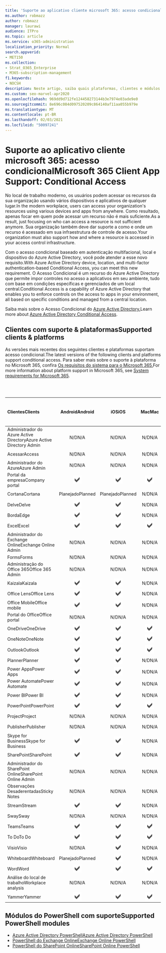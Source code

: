```yaml
---
title: 'Suporte ao aplicativo cliente microsoft 365: acesso condicional'
ms.author: robmazz
author: robmazz
manager: laurawi
audience: ITPro
ms.topic: article
ms.service: o365-administration
localization_priority: Normal
search.appverid:
- MET150
ms.collection:
- Strat_O365_Enterprise
- M365-subscription-management
f1.keywords:
- NOCSH
description: Neste artigo, saiba quais plataformas, clientes e módulos do PowerShell suportam o Acesso Condicional para o Microsoft 365.
ms.custom: seo-marvel-apr2020
ms.openlocfilehash: 969dd9d712fe124458273144b3e7974e03ade9e0
ms.sourcegitcommit: 8e696c084d097520209c864140af11aa055b979e
ms.translationtype: MT
ms.contentlocale: pt-BR
ms.lasthandoff: 02/03/2021
ms.locfileid: "50097241"
---
```

# <a name="microsoft-365-client-app-support-conditional-access"></a><span data-ttu-id="4663d-103">Suporte ao aplicativo cliente microsoft 365: acesso condicional</span><span class="sxs-lookup"><span data-stu-id="4663d-103">Microsoft 365 Client App Support: Conditional Access</span></span>

<span data-ttu-id="4663d-104">No local de trabalho moderno, os usuários podem acessar os recursos da sua organização usando vários dispositivos e aplicativos de qualquer lugar.</span><span class="sxs-lookup"><span data-stu-id="4663d-104">In the modern workplace, users can access your organization's resources using various devices and apps from anywhere.</span></span> <span data-ttu-id="4663d-105">Como resultado, apenas focar em quem pode acessar um recurso não é mais suficiente.</span><span class="sxs-lookup"><span data-stu-id="4663d-105">As a result, just focusing on who can access a resource is not sufficient anymore.</span></span> <span data-ttu-id="4663d-106">Sua organização também deve dar suporte a como e onde um recurso é acessado em sua infraestrutura de controle de acesso.</span><span class="sxs-lookup"><span data-stu-id="4663d-106">Your organization must also support how and where a resource is accessed in your access control infrastructure.</span></span>

<span data-ttu-id="4663d-107">Com o acesso condicional baseado em autenticação multifacional, local e dispositivo do Azure Active Directory, você pode atender a esse novo requisito.</span><span class="sxs-lookup"><span data-stu-id="4663d-107">With Azure Active Directory device, location, and multi-factor authentication-based Conditional Access, you can meet this new requirement.</span></span> <span data-ttu-id="4663d-108">O Acesso Condicional é um recurso do Azure Active Directory que permite impor controles no acesso a aplicativos em seu ambiente, tudo com base em condições específicas e gerenciados de um local central.</span><span class="sxs-lookup"><span data-stu-id="4663d-108">Conditional Access is a capability of Azure Active Directory that enables you to enforce controls on the access to apps in your environment, all based on specific conditions and managed from a central location.</span></span>

<span data-ttu-id="4663d-109">Saiba mais sobre o Acesso Condicional do [Azure Active Directory.](/azure/active-directory/conditional-access/)</span><span class="sxs-lookup"><span data-stu-id="4663d-109">Learn more about [Azure Active Directory Conditional Access](/azure/active-directory/conditional-access/).</span></span>

## <a name="supported-clients--platforms"></a><span data-ttu-id="4663d-110">Clientes com suporte & plataformas</span><span class="sxs-lookup"><span data-stu-id="4663d-110">Supported clients & platforms</span></span>

<span data-ttu-id="4663d-111">As versões mais recentes dos seguintes clientes e plataformas suportam acesso condicional.</span><span class="sxs-lookup"><span data-stu-id="4663d-111">The latest versions of the following clients and platforms support conditional access.</span></span> <span data-ttu-id="4663d-112">Para saber mais sobre o suporte à plataforma no Microsoft 365, confira [Os requisitos do sistema para o Microsoft 365.](/microsoft-365/microsoft-365-and-office-resources)</span><span class="sxs-lookup"><span data-stu-id="4663d-112">For more information about platform support in Microsoft 365, see [System requirements for Microsoft 365](/microsoft-365/microsoft-365-and-office-resources).</span></span>

<br>
<br>

| <span data-ttu-id="4663d-113">Clientes</span><span class="sxs-lookup"><span data-stu-id="4663d-113">Clients</span></span> | <span data-ttu-id="4663d-114">Android</span><span class="sxs-lookup"><span data-stu-id="4663d-114">Android</span></span> | <span data-ttu-id="4663d-115">iOS</span><span class="sxs-lookup"><span data-stu-id="4663d-115">iOS</span></span> | <span data-ttu-id="4663d-116">Mac</span><span class="sxs-lookup"><span data-stu-id="4663d-116">Mac</span></span>| <span data-ttu-id="4663d-117">Windows 10</span><span class="sxs-lookup"><span data-stu-id="4663d-117">Windows 10</span></span> <br> <span data-ttu-id="4663d-118">Aplicativos modernos</span><span class="sxs-lookup"><span data-stu-id="4663d-118">Modern Apps</span></span>| <span data-ttu-id="4663d-119">Windows 10</span><span class="sxs-lookup"><span data-stu-id="4663d-119">Windows 10</span></span> <br> <span data-ttu-id="4663d-120">Desktop</span><span class="sxs-lookup"><span data-stu-id="4663d-120">Desktop</span></span> |
|:---|:---:|:---:|:---:|:---:|:---:|
| <span data-ttu-id="4663d-121">Administrador do Azure Active Directory</span><span class="sxs-lookup"><span data-stu-id="4663d-121">Azure Active Directory Admin</span></span> | <span data-ttu-id="4663d-122">N/D</span><span class="sxs-lookup"><span data-stu-id="4663d-122">N/A</span></span> | <span data-ttu-id="4663d-123">N/D</span><span class="sxs-lookup"><span data-stu-id="4663d-123">N/A</span></span> | <span data-ttu-id="4663d-124">N/D</span><span class="sxs-lookup"><span data-stu-id="4663d-124">N/A</span></span> | <span data-ttu-id="4663d-125">N/D</span><span class="sxs-lookup"><span data-stu-id="4663d-125">N/A</span></span> | ![Com suporte](../media/check-mark.png) |
| <span data-ttu-id="4663d-127">Acessar</span><span class="sxs-lookup"><span data-stu-id="4663d-127">Access</span></span> | <span data-ttu-id="4663d-128">N/D</span><span class="sxs-lookup"><span data-stu-id="4663d-128">N/A</span></span> | <span data-ttu-id="4663d-129">N/D</span><span class="sxs-lookup"><span data-stu-id="4663d-129">N/A</span></span> | <span data-ttu-id="4663d-130">N/D</span><span class="sxs-lookup"><span data-stu-id="4663d-130">N/A</span></span> | <span data-ttu-id="4663d-131">N/D</span><span class="sxs-lookup"><span data-stu-id="4663d-131">N/A</span></span> | ![Com suporte](../media/check-mark.png) |
| <span data-ttu-id="4663d-133">Administrador do Azure</span><span class="sxs-lookup"><span data-stu-id="4663d-133">Azure Admin</span></span> | <span data-ttu-id="4663d-134">N/D</span><span class="sxs-lookup"><span data-stu-id="4663d-134">N/A</span></span> | <span data-ttu-id="4663d-135">N/D</span><span class="sxs-lookup"><span data-stu-id="4663d-135">N/A</span></span> | <span data-ttu-id="4663d-136">N/D</span><span class="sxs-lookup"><span data-stu-id="4663d-136">N/A</span></span> | <span data-ttu-id="4663d-137">N/D</span><span class="sxs-lookup"><span data-stu-id="4663d-137">N/A</span></span> | <span data-ttu-id="4663d-138">N/D</span><span class="sxs-lookup"><span data-stu-id="4663d-138">N/A</span></span> |
| <span data-ttu-id="4663d-139">Portal da empresa</span><span class="sxs-lookup"><span data-stu-id="4663d-139">Company portal</span></span> | ![Com suporte](../media/check-mark.png) | ![Com suporte](../media/check-mark.png) | ![Com suporte](../media/check-mark.png) | ![Com suporte](../media/check-mark.png) | <span data-ttu-id="4663d-144">N/D</span><span class="sxs-lookup"><span data-stu-id="4663d-144">N/A</span></span> |
| <span data-ttu-id="4663d-145">Cortana</span><span class="sxs-lookup"><span data-stu-id="4663d-145">Cortana</span></span> | <span data-ttu-id="4663d-146">Planejado</span><span class="sxs-lookup"><span data-stu-id="4663d-146">Planned</span></span> | <span data-ttu-id="4663d-147">Planejado</span><span class="sxs-lookup"><span data-stu-id="4663d-147">Planned</span></span> | <span data-ttu-id="4663d-148">N/D</span><span class="sxs-lookup"><span data-stu-id="4663d-148">N/A</span></span> | ![Com suporte](../media/check-mark.png) | <span data-ttu-id="4663d-150">N/D</span><span class="sxs-lookup"><span data-stu-id="4663d-150">N/A</span></span> |
| <span data-ttu-id="4663d-151">Delve</span><span class="sxs-lookup"><span data-stu-id="4663d-151">Delve</span></span> | ![Com suporte](../media/check-mark.png) | ![Com suporte](../media/check-mark.png) | <span data-ttu-id="4663d-154">N/D</span><span class="sxs-lookup"><span data-stu-id="4663d-154">N/A</span></span> | <span data-ttu-id="4663d-155">N/D</span><span class="sxs-lookup"><span data-stu-id="4663d-155">N/A</span></span> | <span data-ttu-id="4663d-156">N/D</span><span class="sxs-lookup"><span data-stu-id="4663d-156">N/A</span></span> |
| <span data-ttu-id="4663d-157">Borda</span><span class="sxs-lookup"><span data-stu-id="4663d-157">Edge</span></span> | ![Com suporte](../media/check-mark.png) | ![Com suporte](../media/check-mark.png) | <span data-ttu-id="4663d-160">N/D</span><span class="sxs-lookup"><span data-stu-id="4663d-160">N/A</span></span> | <span data-ttu-id="4663d-161">N/D</span><span class="sxs-lookup"><span data-stu-id="4663d-161">N/A</span></span> | ![Com suporte](../media/check-mark.png) |
| <span data-ttu-id="4663d-163">Excel</span><span class="sxs-lookup"><span data-stu-id="4663d-163">Excel</span></span> | ![Com suporte](../media/check-mark.png) | ![Com suporte](../media/check-mark.png) | ![Com suporte](../media/check-mark.png) | ![Com suporte](../media/check-mark.png) | ![Com suporte](../media/check-mark.png) |
| <span data-ttu-id="4663d-169">Administrador do Exchange Online</span><span class="sxs-lookup"><span data-stu-id="4663d-169">Exchange Online Admin</span></span> | <span data-ttu-id="4663d-170">N/D</span><span class="sxs-lookup"><span data-stu-id="4663d-170">N/A</span></span> | <span data-ttu-id="4663d-171">N/D</span><span class="sxs-lookup"><span data-stu-id="4663d-171">N/A</span></span> | <span data-ttu-id="4663d-172">N/D</span><span class="sxs-lookup"><span data-stu-id="4663d-172">N/A</span></span> | <span data-ttu-id="4663d-173">N/D</span><span class="sxs-lookup"><span data-stu-id="4663d-173">N/A</span></span> | ![Com suporte](../media/check-mark.png) |
| <span data-ttu-id="4663d-175">Forms</span><span class="sxs-lookup"><span data-stu-id="4663d-175">Forms</span></span> | <span data-ttu-id="4663d-176">N/D</span><span class="sxs-lookup"><span data-stu-id="4663d-176">N/A</span></span> | <span data-ttu-id="4663d-177">N/D</span><span class="sxs-lookup"><span data-stu-id="4663d-177">N/A</span></span> | <span data-ttu-id="4663d-178">N/D</span><span class="sxs-lookup"><span data-stu-id="4663d-178">N/A</span></span> | <span data-ttu-id="4663d-179">N/D</span><span class="sxs-lookup"><span data-stu-id="4663d-179">N/A</span></span> | <span data-ttu-id="4663d-180">N/D</span><span class="sxs-lookup"><span data-stu-id="4663d-180">N/A</span></span> |
| <span data-ttu-id="4663d-181">Administração do Office 365</span><span class="sxs-lookup"><span data-stu-id="4663d-181">Office 365 Admin</span></span> | <span data-ttu-id="4663d-182">N/D</span><span class="sxs-lookup"><span data-stu-id="4663d-182">N/A</span></span> | <span data-ttu-id="4663d-183">N/D</span><span class="sxs-lookup"><span data-stu-id="4663d-183">N/A</span></span> | <span data-ttu-id="4663d-184">N/D</span><span class="sxs-lookup"><span data-stu-id="4663d-184">N/A</span></span> | <span data-ttu-id="4663d-185">N/D</span><span class="sxs-lookup"><span data-stu-id="4663d-185">N/A</span></span> | ![Com suporte](../media/check-mark.png) |  |
| <span data-ttu-id="4663d-187">Kaizala</span><span class="sxs-lookup"><span data-stu-id="4663d-187">Kaizala</span></span> | ![Com suporte](../media/check-mark.png) | ![Com suporte](../media/check-mark.png) | <span data-ttu-id="4663d-190">N/D</span><span class="sxs-lookup"><span data-stu-id="4663d-190">N/A</span></span> | <span data-ttu-id="4663d-191">N/D</span><span class="sxs-lookup"><span data-stu-id="4663d-191">N/A</span></span> | <span data-ttu-id="4663d-192">N/D</span><span class="sxs-lookup"><span data-stu-id="4663d-192">N/A</span></span> |
| <span data-ttu-id="4663d-193">Office Lens</span><span class="sxs-lookup"><span data-stu-id="4663d-193">Office Lens</span></span>| ![Com suporte](../media/check-mark.png) | ![Com suporte](../media/check-mark.png) | <span data-ttu-id="4663d-196">N/D</span><span class="sxs-lookup"><span data-stu-id="4663d-196">N/A</span></span> | ![Com suporte](../media/check-mark.png) | <span data-ttu-id="4663d-198">N/D</span><span class="sxs-lookup"><span data-stu-id="4663d-198">N/A</span></span> |
| <span data-ttu-id="4663d-199">Office Mobile</span><span class="sxs-lookup"><span data-stu-id="4663d-199">Office mobile</span></span> | ![Com suporte](../media/check-mark.png) | ![Com suporte](../media/check-mark.png) | <span data-ttu-id="4663d-202">N/D</span><span class="sxs-lookup"><span data-stu-id="4663d-202">N/A</span></span> | <span data-ttu-id="4663d-203">N/D</span><span class="sxs-lookup"><span data-stu-id="4663d-203">N/A</span></span> | <span data-ttu-id="4663d-204">N/D</span><span class="sxs-lookup"><span data-stu-id="4663d-204">N/A</span></span> |
| <span data-ttu-id="4663d-205">Portal do Office</span><span class="sxs-lookup"><span data-stu-id="4663d-205">Office portal</span></span> | <span data-ttu-id="4663d-206">N/D</span><span class="sxs-lookup"><span data-stu-id="4663d-206">N/A</span></span> | <span data-ttu-id="4663d-207">N/D</span><span class="sxs-lookup"><span data-stu-id="4663d-207">N/A</span></span> | <span data-ttu-id="4663d-208">N/D</span><span class="sxs-lookup"><span data-stu-id="4663d-208">N/A</span></span> | ![Com suporte](../media/check-mark.png) | <span data-ttu-id="4663d-210">N/D</span><span class="sxs-lookup"><span data-stu-id="4663d-210">N/A</span></span> |
| <span data-ttu-id="4663d-211">OneDrive</span><span class="sxs-lookup"><span data-stu-id="4663d-211">OneDrive</span></span> | ![Com suporte](../media/check-mark.png) | ![Com suporte](../media/check-mark.png) | ![Com suporte](../media/check-mark.png) | ![Com suporte](../media/check-mark.png) | ![Com suporte](../media/check-mark.png) |
| <span data-ttu-id="4663d-217">OneNote</span><span class="sxs-lookup"><span data-stu-id="4663d-217">OneNote</span></span> | ![Com suporte](../media/check-mark.png) | ![Com suporte](../media/check-mark.png) | ![Com suporte](../media/check-mark.png) | ![Com suporte](../media/check-mark.png) | ![Com suporte](../media/check-mark.png) |
| <span data-ttu-id="4663d-223">Outlook</span><span class="sxs-lookup"><span data-stu-id="4663d-223">Outlook</span></span> | ![Com suporte](../media/check-mark.png) | ![Com suporte](../media/check-mark.png) | ![Com suporte](../media/check-mark.png) | ![Com suporte](../media/check-mark.png) | ![Com suporte](../media/check-mark.png) |
| <span data-ttu-id="4663d-229">Planner</span><span class="sxs-lookup"><span data-stu-id="4663d-229">Planner</span></span> | ![Com suporte](../media/check-mark.png) | ![Com suporte](../media/check-mark.png) | <span data-ttu-id="4663d-232">N/D</span><span class="sxs-lookup"><span data-stu-id="4663d-232">N/A</span></span> | <span data-ttu-id="4663d-233">N/D</span><span class="sxs-lookup"><span data-stu-id="4663d-233">N/A</span></span> | <span data-ttu-id="4663d-234">N/D</span><span class="sxs-lookup"><span data-stu-id="4663d-234">N/A</span></span> |
| <span data-ttu-id="4663d-235">Power Apps</span><span class="sxs-lookup"><span data-stu-id="4663d-235">Power Apps</span></span> | ![Com suporte](../media/check-mark.png) | ![Com suporte](../media/check-mark.png) | <span data-ttu-id="4663d-238">N/D</span><span class="sxs-lookup"><span data-stu-id="4663d-238">N/A</span></span> | <span data-ttu-id="4663d-239">Planejado</span><span class="sxs-lookup"><span data-stu-id="4663d-239">Planned</span></span> | <span data-ttu-id="4663d-240">N/D</span><span class="sxs-lookup"><span data-stu-id="4663d-240">N/A</span></span> |
| <span data-ttu-id="4663d-241">Power Automate</span><span class="sxs-lookup"><span data-stu-id="4663d-241">Power Automate</span></span> | ![Com suporte](../media/check-mark.png) | ![Com suporte](../media/check-mark.png) | <span data-ttu-id="4663d-244">N/D</span><span class="sxs-lookup"><span data-stu-id="4663d-244">N/A</span></span> | <span data-ttu-id="4663d-245">N/D</span><span class="sxs-lookup"><span data-stu-id="4663d-245">N/A</span></span> | <span data-ttu-id="4663d-246">N/D</span><span class="sxs-lookup"><span data-stu-id="4663d-246">N/A</span></span> |
| <span data-ttu-id="4663d-247">Power BI</span><span class="sxs-lookup"><span data-stu-id="4663d-247">Power BI</span></span> | ![Com suporte](../media/check-mark.png) | ![Com suporte](../media/check-mark.png) | <span data-ttu-id="4663d-250">N/D</span><span class="sxs-lookup"><span data-stu-id="4663d-250">N/A</span></span> | ![Com suporte](../media/check-mark.png) | ![Com suporte](../media/check-mark.png) |
| <span data-ttu-id="4663d-253">PowerPoint</span><span class="sxs-lookup"><span data-stu-id="4663d-253">PowerPoint</span></span> | ![Com suporte](../media/check-mark.png) | ![Com suporte](../media/check-mark.png) | ![Com suporte](../media/check-mark.png) | ![Com suporte](../media/check-mark.png) | ![Com suporte](../media/check-mark.png) |
| <span data-ttu-id="4663d-259">Project</span><span class="sxs-lookup"><span data-stu-id="4663d-259">Project</span></span> | <span data-ttu-id="4663d-260">N/D</span><span class="sxs-lookup"><span data-stu-id="4663d-260">N/A</span></span> | <span data-ttu-id="4663d-261">N/D</span><span class="sxs-lookup"><span data-stu-id="4663d-261">N/A</span></span> | <span data-ttu-id="4663d-262">N/D</span><span class="sxs-lookup"><span data-stu-id="4663d-262">N/A</span></span> | <span data-ttu-id="4663d-263">N/D</span><span class="sxs-lookup"><span data-stu-id="4663d-263">N/A</span></span> | ![Com suporte](../media/check-mark.png) |
| <span data-ttu-id="4663d-265">Publisher</span><span class="sxs-lookup"><span data-stu-id="4663d-265">Publisher</span></span> | <span data-ttu-id="4663d-266">N/D</span><span class="sxs-lookup"><span data-stu-id="4663d-266">N/A</span></span> | <span data-ttu-id="4663d-267">N/D</span><span class="sxs-lookup"><span data-stu-id="4663d-267">N/A</span></span> | <span data-ttu-id="4663d-268">N/D</span><span class="sxs-lookup"><span data-stu-id="4663d-268">N/A</span></span> | <span data-ttu-id="4663d-269">N/D</span><span class="sxs-lookup"><span data-stu-id="4663d-269">N/A</span></span> | ![Com suporte](../media/check-mark.png) |
| <span data-ttu-id="4663d-271">Skype for Business</span><span class="sxs-lookup"><span data-stu-id="4663d-271">Skype for Business</span></span> | ![Com suporte](../media/check-mark.png) | ![Com suporte](../media/check-mark.png) | <span data-ttu-id="4663d-274">N/D</span><span class="sxs-lookup"><span data-stu-id="4663d-274">N/A</span></span> | <span data-ttu-id="4663d-275">N/D</span><span class="sxs-lookup"><span data-stu-id="4663d-275">N/A</span></span> | <span data-ttu-id="4663d-276">N/D</span><span class="sxs-lookup"><span data-stu-id="4663d-276">N/A</span></span> ||
| <span data-ttu-id="4663d-277">SharePoint</span><span class="sxs-lookup"><span data-stu-id="4663d-277">SharePoint</span></span> | ![Com suporte](../media/check-mark.png) | ![Com suporte](../media/check-mark.png) | <span data-ttu-id="4663d-280">N/D</span><span class="sxs-lookup"><span data-stu-id="4663d-280">N/A</span></span> | <span data-ttu-id="4663d-281">N/D</span><span class="sxs-lookup"><span data-stu-id="4663d-281">N/A</span></span> | <span data-ttu-id="4663d-282">N/D</span><span class="sxs-lookup"><span data-stu-id="4663d-282">N/A</span></span> |
| <span data-ttu-id="4663d-283">Administrador do SharePoint Online</span><span class="sxs-lookup"><span data-stu-id="4663d-283">SharePoint Online Admin</span></span> | <span data-ttu-id="4663d-284">N/D</span><span class="sxs-lookup"><span data-stu-id="4663d-284">N/A</span></span> | <span data-ttu-id="4663d-285">N/D</span><span class="sxs-lookup"><span data-stu-id="4663d-285">N/A</span></span> | <span data-ttu-id="4663d-286">N/D</span><span class="sxs-lookup"><span data-stu-id="4663d-286">N/A</span></span> | <span data-ttu-id="4663d-287">N/D</span><span class="sxs-lookup"><span data-stu-id="4663d-287">N/A</span></span> | ![Com suporte](../media/check-mark.png) |
| <span data-ttu-id="4663d-289">Observações Desaderentadas</span><span class="sxs-lookup"><span data-stu-id="4663d-289">Sticky Notes</span></span> | <span data-ttu-id="4663d-290">N/D</span><span class="sxs-lookup"><span data-stu-id="4663d-290">N/A</span></span> | <span data-ttu-id="4663d-291">N/D</span><span class="sxs-lookup"><span data-stu-id="4663d-291">N/A</span></span> | <span data-ttu-id="4663d-292">N/D</span><span class="sxs-lookup"><span data-stu-id="4663d-292">N/A</span></span> | ![Com suporte](../media/check-mark.png) | <span data-ttu-id="4663d-294">N/D</span><span class="sxs-lookup"><span data-stu-id="4663d-294">N/A</span></span> |
| <span data-ttu-id="4663d-295">Stream</span><span class="sxs-lookup"><span data-stu-id="4663d-295">Stream</span></span> | ![Com suporte](../media/check-mark.png) | ![Com suporte](../media/check-mark.png) | <span data-ttu-id="4663d-298">N/D</span><span class="sxs-lookup"><span data-stu-id="4663d-298">N/A</span></span> | <span data-ttu-id="4663d-299">N/D</span><span class="sxs-lookup"><span data-stu-id="4663d-299">N/A</span></span> | <span data-ttu-id="4663d-300">N/D</span><span class="sxs-lookup"><span data-stu-id="4663d-300">N/A</span></span> |
| <span data-ttu-id="4663d-301">Sway</span><span class="sxs-lookup"><span data-stu-id="4663d-301">Sway</span></span> | <span data-ttu-id="4663d-302">N/D</span><span class="sxs-lookup"><span data-stu-id="4663d-302">N/A</span></span> | <span data-ttu-id="4663d-303">N/D</span><span class="sxs-lookup"><span data-stu-id="4663d-303">N/A</span></span> | <span data-ttu-id="4663d-304">N/D</span><span class="sxs-lookup"><span data-stu-id="4663d-304">N/A</span></span> | ![Com suporte](../media/check-mark.png) | <span data-ttu-id="4663d-306">N/D</span><span class="sxs-lookup"><span data-stu-id="4663d-306">N/A</span></span> |
| <span data-ttu-id="4663d-307">Teams</span><span class="sxs-lookup"><span data-stu-id="4663d-307">Teams</span></span> | ![Com suporte](../media/check-mark.png) | ![Com suporte](../media/check-mark.png) | ![Com suporte](../media/check-mark.png) | <span data-ttu-id="4663d-311">N/D</span><span class="sxs-lookup"><span data-stu-id="4663d-311">N/A</span></span> | ![Com suporte](../media/check-mark.png) |
| <span data-ttu-id="4663d-313">To Do</span><span class="sxs-lookup"><span data-stu-id="4663d-313">To Do</span></span> | ![Com suporte](../media/check-mark.png) | ![Com suporte](../media/check-mark.png) | ![Com suporte](../media/check-mark.png) | ![Com suporte](../media/check-mark.png) | <span data-ttu-id="4663d-318">N/D</span><span class="sxs-lookup"><span data-stu-id="4663d-318">N/A</span></span> |
| <span data-ttu-id="4663d-319">Visio</span><span class="sxs-lookup"><span data-stu-id="4663d-319">Visio</span></span> | <span data-ttu-id="4663d-320">N/D</span><span class="sxs-lookup"><span data-stu-id="4663d-320">N/A</span></span> | ![Com suporte](../media/check-mark.png) | <span data-ttu-id="4663d-322">N/D</span><span class="sxs-lookup"><span data-stu-id="4663d-322">N/A</span></span> | <span data-ttu-id="4663d-323">N/D</span><span class="sxs-lookup"><span data-stu-id="4663d-323">N/A</span></span> | ![Com suporte](../media/check-mark.png) |
| <span data-ttu-id="4663d-325">Whiteboard</span><span class="sxs-lookup"><span data-stu-id="4663d-325">Whiteboard</span></span> | <span data-ttu-id="4663d-326">Planejado</span><span class="sxs-lookup"><span data-stu-id="4663d-326">Planned</span></span> | ![Com suporte](../media/check-mark.png) | <span data-ttu-id="4663d-328">N/D</span><span class="sxs-lookup"><span data-stu-id="4663d-328">N/A</span></span> | ![Com suporte](../media/check-mark.png) | <span data-ttu-id="4663d-330">N/D</span><span class="sxs-lookup"><span data-stu-id="4663d-330">N/A</span></span> |
| <span data-ttu-id="4663d-331">Word</span><span class="sxs-lookup"><span data-stu-id="4663d-331">Word</span></span> | ![Com suporte](../media/check-mark.png) | ![Com suporte](../media/check-mark.png) | ![Com suporte](../media/check-mark.png) | ![Com suporte](../media/check-mark.png) | ![Com suporte](../media/check-mark.png) |
| <span data-ttu-id="4663d-337">Análise do local de trabalho</span><span class="sxs-lookup"><span data-stu-id="4663d-337">Workplace analysis</span></span> | <span data-ttu-id="4663d-338">N/D</span><span class="sxs-lookup"><span data-stu-id="4663d-338">N/A</span></span> | <span data-ttu-id="4663d-339">N/D</span><span class="sxs-lookup"><span data-stu-id="4663d-339">N/A</span></span> | <span data-ttu-id="4663d-340">N/D</span><span class="sxs-lookup"><span data-stu-id="4663d-340">N/A</span></span> | <span data-ttu-id="4663d-341">N/D</span><span class="sxs-lookup"><span data-stu-id="4663d-341">N/A</span></span> | <span data-ttu-id="4663d-342">N/D</span><span class="sxs-lookup"><span data-stu-id="4663d-342">N/A</span></span> |
| <span data-ttu-id="4663d-343">Yammer</span><span class="sxs-lookup"><span data-stu-id="4663d-343">Yammer</span></span> | ![Com suporte](../media/check-mark.png) | ![Com suporte](../media/check-mark.png) | ![Com suporte](../media/check-mark.png) | <span data-ttu-id="4663d-347">N/D</span><span class="sxs-lookup"><span data-stu-id="4663d-347">N/A</span></span> | ![Com suporte](../media/check-mark.png) |

## <a name="supported-powershell-modules"></a><span data-ttu-id="4663d-349">Módulos do PowerShell com suporte</span><span class="sxs-lookup"><span data-stu-id="4663d-349">Supported PowerShell modules</span></span>

- [<span data-ttu-id="4663d-350">Azure Active Directory PowerShell</span><span class="sxs-lookup"><span data-stu-id="4663d-350">Azure Active Directory PowerShell</span></span>](/powershell/azure/active-directory/overview?view=azureadps-2.0)
- [<span data-ttu-id="4663d-351">PowerShell do Exchange Online</span><span class="sxs-lookup"><span data-stu-id="4663d-351">Exchange Online PowerShell</span></span>](/powershell/exchange/exchange-online-powershell)
- [<span data-ttu-id="4663d-352">PowerShell do SharePoint Online</span><span class="sxs-lookup"><span data-stu-id="4663d-352">SharePoint Online PowerShell</span></span>](/powershell/sharepoint/sharepoint-online/connect-sharepoint-online)
